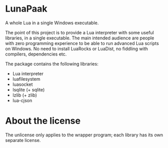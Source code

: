 # LunaPaak
A whole Lua in a single Windows executable.

The point of this project is to provide a Lua interpreter with some useful libraries, in a single executable. The main intended audience are people with zero programming experience to be able to run advanced Lua scripts on Windows. No need to install LuaRocks or LuaDist, no fiddling with compilers, dependencies etc.

The package contains the following libraries:
- Lua interpreter
- luafilesystem
- luasocket
- lsqlite (+ sqlite)
- lzlib (+ zlib)
- lua-cjson

# About the license
The unlicense only applies to the wrapper program; each library has its own separate license.
